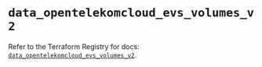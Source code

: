 # `data_opentelekomcloud_evs_volumes_v2`

Refer to the Terraform Registry for docs: [`data_opentelekomcloud_evs_volumes_v2`](https://registry.terraform.io/providers/opentelekomcloud/opentelekomcloud/1.36.50/docs/data-sources/evs_volumes_v2).
